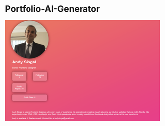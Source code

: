 # Portfolio-AI-Generator
![Webpage](https://github.com/andysingal/Portfolio-AI-Generator/blob/main/Screen%20Shot%202023-05-06%20at%204.52.13%20PM.png)
